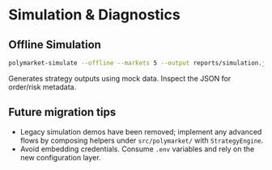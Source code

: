 ﻿# Simulation & Diagnostics

## Offline Simulation

```bash
polymarket-simulate --offline --markets 5 --output reports/simulation.json
```

Generates strategy outputs using mock data. Inspect the JSON for order/risk metadata.

## Future migration tips

- Legacy simulation demos have been removed; implement any advanced flows by composing helpers under `src/polymarket/` with `StrategyEngine`.
- Avoid embedding credentials. Consume `.env` variables and rely on the new configuration layer.

